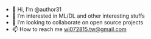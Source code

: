 - 👋 Hi, I’m @author31
- 👀 I’m interested in ML/DL and other interesting stuffs
- 💞️ I’m looking to collaborate on open source projects
- 📫 How to reach me wi072815.tw@gmail.com

<!---
author31/author31 is a ✨ special ✨ repository because its `README.md` (this file) appears on your GitHub profile.
You can click the Preview link to take a look at your changes.
--->
